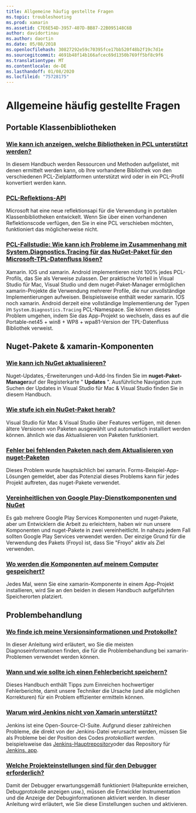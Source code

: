 ```yaml
---
title: Allgemeine häufig gestellte Fragen
ms.topic: troubleshooting
ms.prod: xamarin
ms.assetid: C7E6E54D-3957-407D-BB87-22B095148C6B
author: davidortinau
ms.author: daortin
ms.date: 05/08/2018
ms.openlocfilehash: 30827292e59c70395fce17bb520f48b2f19c7d1e
ms.sourcegitcommit: 4691b48f14b166afcec69d1350b769ff5bf8c9f6
ms.translationtype: MT
ms.contentlocale: de-DE
ms.lasthandoff: 01/08/2020
ms.locfileid: "75728175"
---
```

# <a name="general-frequently-asked-questions"></a>Allgemeine häufig gestellte Fragen

## <a name="portable-class-libraries"></a>Portable Klassenbibliotheken

### <a name="how-can-i-view-what-libraries-are-supported-in-a-pclpcl-support-librariesmd"></a>[Wie kann ich anzeigen, welche Bibliotheken in PCL unterstützt werden?](pcl-support-libraries.md)
In diesem Handbuch werden Ressourcen und Methoden aufgelistet, mit denen ermittelt werden kann, ob Ihre vorhandene Bibliothek von den verschiedenen PCL-Zielplattformen unterstützt wird oder in ein PCL-Profil konvertiert werden kann.

### <a name="pcl-reflection-apipcl-reflectionmd"></a>[PCL-Reflektions-API](pcl-reflection.md)
Microsoft hat eine neue reflektionsapi für die Verwendung in portablen Klassenbibliotheken entwickelt. Wenn Sie über einen vorhandenen Reflektionscode verfügen, den Sie in eine PCL verschieben möchten, funktioniert das möglicherweise nicht.

### <a name="pcl-case-study-how-can-i-resolve-problems-related-to-systemdiagnosticstracing-for-the-microsoft-tpl-dataflow-nuget-packagepcl-case-studymd"></a>[PCL-Fallstudie: Wie kann ich Probleme im Zusammenhang mit System.Diagnostics.Tracing für das NuGet-Paket für den Microsoft-TPL-Datenfluss lösen?](pcl-case-study.md)
Xamarin. IOS und xamarin. Android implementieren nicht 100% jedes PCL-Profils, das Sie als Verweise zulassen. Der praktische Vorteil in Visual Studio für Mac, Visual Studio und dem nuget-Paket-Manager ermöglichen xamarin-Projekte die Verwendung mehrerer Profile, die nur unvollständige Implementierungen aufweisen. Beispielsweise enthält weder xamarin. IOS noch xamarin. Android derzeit eine vollständige Implementierung der Typen im `System.Diagnostics.Tracing` PCL-Namespace. Sie können dieses Problem umgehen, indem Sie das App-Projekt so wechseln, dass es auf die Portable-net45 + win8 + WP8 + wpa81-Version der TPL-Datenfluss Bibliothek verweist.

## <a name="nuget-packages--xamarin-components"></a>Nuget-Pakete & xamarin-Komponenten
### <a name="how-can-i-update-nugetnuget-updatemd"></a>[Wie kann ich NuGet aktualisieren?](nuget-update.md)
Nuget-Updates,-Erweiterungen und-Add-Ins finden Sie im **nuget-Paket-Manager**auf der Registerkarte " **Updates** ". Ausführliche Navigation zum Suchen der Updates in Visual Studio für Mac & Visual Studio finden Sie in diesem Handbuch.

### <a name="how-do-i-downgrade-a-nuget-packagenuget-package-downgrademd"></a>[Wie stufe ich ein NuGet-Paket herab?](nuget-package-downgrade.md)
Visual Studio für Mac & Visual Studio über Features verfügen, mit denen ältere Versionen von Paketen ausgewählt und automatisch installiert werden können. ähnlich wie das Aktualisieren von Paketen funktioniert.

### <a name="missing-packages-error-after-updating-nuget-packagesnuget-packages-missingmd"></a>[Fehler bei fehlenden Paketen nach dem Aktualisieren von nuget-Paketen](nuget-packages-missing.md)
Dieses Problem wurde hauptsächlich bei xamarin. Forms-Beispiel-App-Lösungen gemeldet, aber das Potenzial dieses Problems kann für jedes Projekt auftreten, das nuget-Pakete verwendet.

### <a name="unifying-google-play-services-components-and-nugetgps-components-nugetmd"></a>[Vereinheitlichen von Google Play-Dienstkomponenten und NuGet](gps-components-nuget.md)
Es gab mehrere Google Play Services Komponenten und nuget-Pakete, aber um Entwicklern die Arbeit zu erleichtern, haben wir nun unsere Komponenten und nuget-Pakete in zwei vereinheitlicht. In nahezu jedem Fall sollten Google Play Services verwendet werden. Der einzige Grund für die Verwendung des Pakets (Froyo) ist, dass Sie "Froyo" aktiv als Ziel verwenden.

### <a name="where-are-the-components-stored-on-my-machinecomponent-storagemd"></a>[Wo werden die Komponenten auf meinem Computer gespeichert?](component-storage.md)
Jedes Mal, wenn Sie eine xamarin-Komponente in einem App-Projekt installieren, wird Sie an den beiden in diesem Handbuch aufgeführten Speicherorten platziert.

## <a name="troubleshooting"></a>Problembehandlung
### <a name="where-can-i-find-my-version-information-and-logsversion-logsmd"></a>[Wo finde ich meine Versionsinformationen und Protokolle?](version-logs.md)
In dieser Anleitung wird erläutert, wo Sie die meisten Diagnoseinformationen finden, die für die Problembehandlung bei xamarin-Problemen verwendet werden können.

### <a name="when-and-how-should-i-file-a-bug-reporthowto-file-bugmd"></a>[Wann und wie sollte ich einen Fehlerbericht speichern?](howto-file-bug.md)
Dieses Handbuch enthält Tipps zum Einreichen hochwertiger Fehlerberichte, damit unsere Techniker die Ursache (und alle möglichen Korrekturen) für ein Problem effizienter ermitteln können.

### <a name="why-isnt-jenkins-supported-by-xamarinxamarin-jenkinsmd"></a>[Warum wird Jenkins nicht von Xamarin unterstützt?](xamarin-jenkins.md)
Jenkins ist eine Open-Source-CI-Suite. Aufgrund dieser zahlreichen Probleme, die direkt von der Jenkins-Datei verursacht werden, müssen Sie als Probleme bei der Position des Codes *protokolliert werden.* beispielsweise das [Jenkins-Hauptrepository](https://github.com/jenkinsci/jenkins)oder das Repository für [Jenkins. app](https://github.com/stisti/jenkins-app).

### <a name="what-project-settings-are-required-for-the-debuggerdebugger-settingsmd"></a>[Welche Projekteinstellungen sind für den Debugger erforderlich?](debugger-settings.md)
Damit der Debugger erwartungsgemäß funktioniert (Haltepunkte erreichen, Debugprotokolle anzeigen usw.), müssen die Entwickler Instrumentation und die Anzeige der Debuginformationen aktiviert werden. In dieser Anleitung wird erläutert, wie Sie diese Einstellungen suchen und aktivieren.
